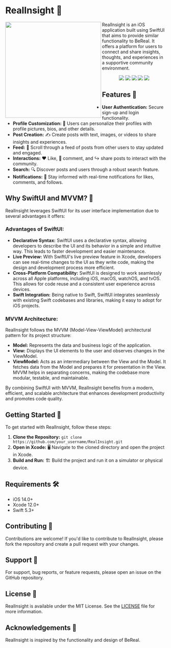 # RealInsight 🌟

<img width="300px" align="left" src="./doc/images/logo.png" />

RealInsight is an iOS application built using SwiftUI that aims to provide similar functionality to BeReal. It offers a platform for users to connect and share insights, thoughts, and experiences in a supportive community environment.

<p align="center">
  <img src="https://img.shields.io/badge/Swift-FA7343?style=for-the-badge&logo=swift&logoColor=white" />
  <img src="https://img.shields.io/badge/iOS-000000?style=for-the-badge&logo=ios&logoColor=white" />
  <img src="https://img.shields.io/badge/Xcode-007ACC?style=for-the-badge&logo=Xcode&logoColor=white" />
  <img src="https://img.shields.io/badge/Apple%20laptop-333333?style=for-the-badge&logo=apple&logoColor=white" />
  <img src="https://img.shields.io/badge/firebase-ffca28?style=for-the-badge&logo=firebase&logoColor=black" />
</p>

## Features 🚀

- **User Authentication:** Secure sign-up and login functionality.
- **Profile Customization:** 🎨 Users can personalize their profiles with profile pictures, bios, and other details.
- **Post Creation:** ✍️ Create posts with text, images, or videos to share insights and experiences.
- **Feed:** 📰 Scroll through a feed of posts from other users to stay updated and engaged.
- **Interactions:** ❤️ Like, 💬 comment, and ↪️ share posts to interact with the community.
- **Search:** 🔍 Discover posts and users through a robust search feature.
- **Notifications:** 📲 Stay informed with real-time notifications for likes, comments, and follows.

## Why SwiftUI and MVVM? 🧐

RealInsight leverages SwiftUI for its user interface implementation due to several advantages it offers:

### Advantages of SwiftUI:

- **Declarative Syntax:** SwiftUI uses a declarative syntax, allowing developers to describe the UI and its behavior in a simple and intuitive way. This leads to faster development and easier maintenance.
- **Live Preview:** With SwiftUI's live preview feature in Xcode, developers can see real-time changes to the UI as they write code, making the design and development process more efficient.
- **Cross-Platform Compatibility:** SwiftUI is designed to work seamlessly across all Apple platforms, including iOS, macOS, watchOS, and tvOS. This allows for code reuse and a consistent user experience across devices.
- **Swift Integration:** Being native to Swift, SwiftUI integrates seamlessly with existing Swift codebases and libraries, making it easy to adopt for iOS projects.

### MVVM Architecture:

RealInsight follows the MVVM (Model-View-ViewModel) architectural pattern for its project structure:

- **Model:** Represents the data and business logic of the application.
- **View:** Displays the UI elements to the user and observes changes in the ViewModel.
- **ViewModel:** Acts as an intermediary between the View and the Model. It fetches data from the Model and prepares it for presentation in the View. MVVM helps in separating concerns, making the codebase more modular, testable, and maintainable.

By combining SwiftUI with MVVM, RealInsight benefits from a modern, efficient, and scalable architecture that enhances development productivity and promotes code quality.

## Getting Started 🏁

To get started with RealInsight, follow these steps:

1. **Clone the Repository:** `git clone https://github.com/your_username/RealInsight.git`
2. **Open in Xcode:** 🖥️ Navigate to the cloned directory and open the project in Xcode.
3. **Build and Run:** 🏗️ Build the project and run it on a simulator or physical device.

## Requirements 🛠️

- iOS 14.0+
- Xcode 12.0+
- Swift 5.3+

## Contributing 🤝

Contributions are welcome! If you'd like to contribute to RealInsight, please fork the repository and create a pull request with your changes.

## Support 💬

For support, bug reports, or feature requests, please open an issue on the GitHub repository.

## License 📄

RealInsight is available under the MIT License. See the [LICENSE](LICENSE) file for more information.

## Acknowledgements 🙏

RealInsight is inspired by the functionality and design of BeReal.
